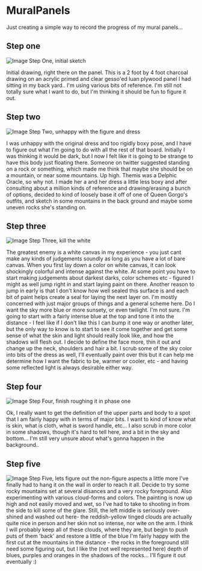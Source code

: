 # MuralPanels
Just creating a simple way to record the progress of my mural panels...

## Step one
![Image Step One, initial sketch](20160428_215622-1.jpg)

Initial drawing, right there on the panel.  This is a 2 foot by 4 foot charcoal drawing on an acrylic primed and clear gesso'ed luan plywood panel I had sitting in my back yard.. I'm using various bits of reference.  I'm still not totally sure what I want to do, but I'm thinking it should be fun to figure it out.

## Step two
![Image Step Two, unhappy with the figure and dress](20160430_183516-1.jpg)

I was unhappy with the original dress and too rigidly boxy pose, and I have to figure out what I'm going to do with all the rest of that board.  Initially I was thinking it would be dark, but I now I felt like it is going to be strange to have this body just floating there.  Someone on twitter suggested standing on a rock or something, which made me think that maybe she should be on a mountain, or near some mountains.  Up high.  Themis was a Delphic Oracle, so why not.  I made her a and her dress a little less boxy and after consulting about a million kinds of reference and drawing/erasing a bunch of options, decided to kind of loosely base it off of one of Queen Gorgo's outfits, and sketch in some mountains in the back ground and maybe some uneven rocks she's standing on.

## Step three
![Image Step Three, kill the white](IMG_20160502_210707.jpg)

The greatest enemy is a white canvas in my experience - you just cant make any kinds of judgements soundly as long as you have a lot of bare canvas.  When you first lay down a color on white canvas, it can look shockingly colorful and intense against the white. At some point you have to start making judgements about darkest darks, color schemes etc - figured I might as well jump right in and start laying paint on there.  Another reason to jump in early is that I don't know how well sealed this surface is and each bit of paint helps create a seal for laying the next layer on.  I'm mostly concerned with just major groups of things and a general scheme here.  Do I want the sky more blue or more sunsety, or even twilight.  I'm not sure.  I'm going to start with a fairly intense blue at the top and tone it into the distance - I feel like if I don't like this I can bump it one way or another later, but the only way to know is to start to see it come together and get some sense of what the skin and light should really look like, and how the shadows will flesh out.  I decide to define the face more, thin it out and change up the neck, shoulders and hair a bit. I scrub some of the sky color into bits of the dress as well, I'll eventually paint over this but it can help me determine how I want the fabric to be, warmer or cooler, etc - and having some reflected light is always desirable either way.

## Step four
![Image Step Four, finish roughing it in phase one](IMG_20160502_210707.jpg)

Ok, I really want to get the definition of the upper parts and body to a spot that I am fairly happy with in terms of major bits.  I want to kind of know what is skin, what is cloth, what is sword handle, etc... I also scrub in more color in some shadows, though it's hard to tell here, and a bit in the sky and bottom... I'm still very unsure about what's gonna happen in the background..

## Step five
![Image Step Five, lets figure out the non-figure aspects a little more](20160503_220120.jpg)
I've finally had to hang it on the wall in order to reach it all. Decide to try some rocky mountains set at several disances and a very rocky foreground.  Also experimenting with various cloud-forms and colors.  The painting is now up high and not easily moved and wet, so I've had to take to shooting in from the side to kill some of the glare.  Still, the left middle is seriously over-shined and washed out here- the reddish-yellow tinged clouds are actually quite nice in person and her skin not so intense, nor wite on the arm.  I think I will probably keep all of these clouds, where they are, but begin to push puts of them 'back' and restore a little of the blue I'm fairly happy with the first cut at the mountains in the distance - the rocks in the foreground still need some figuring out, but I like the (not well represented here) depth of blues, purples and oranges in the shadows of the rocks... I'll figure it out eventually :)  






